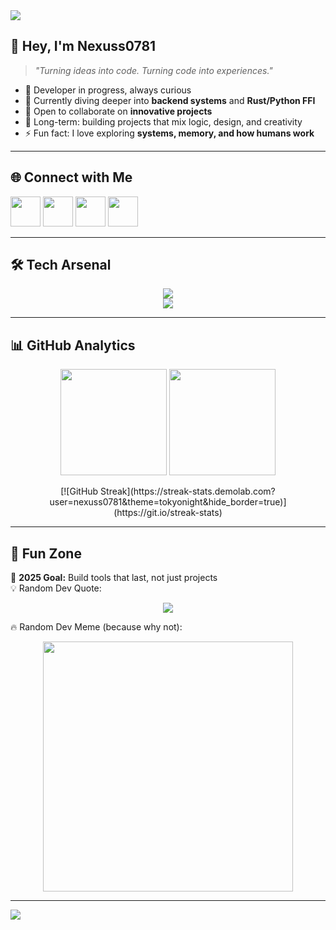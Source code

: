 <!-- Banner -->
<img src="https://capsule-render.vercel.app/api?type=waving&color=0:0f0c29,50:302b63,100:24243e&height=260&section=header&text=Welcome%20to%20My%20World%20🌌&fontSize=42&fontColor=ffffff&animation=fadeIn&fontAlignY=38&desc=I'm%20Nexuss0781%20—%20Builder%2C%20Learner%2C%20Explorer&descSize=20&descAlignY=60"/>

<!-- Intro -->
## 👋 Hey, I'm **Nexuss0781**  
> *"Turning ideas into code. Turning code into experiences."*

- 🚀 Developer in progress, always curious  
- 🌱 Currently diving deeper into **backend systems** and **Rust/Python FFI**  
- 🤝 Open to collaborate on **innovative projects**  
- 🎯 Long-term: building projects that mix logic, design, and creativity  
- ⚡ Fun fact: I love exploring **systems, memory, and how humans work**  

---

## 🌐 Connect with Me  
<p align="left">
  <a href="https://discordapp.com/users/nexuss0781"><img src="https://skillicons.dev/icons?i=discord" width="48"/></a>
  <a href="https://twitter.com/"><img src="https://skillicons.dev/icons?i=twitter" width="48"/></a>
  <a href="https://dev.to/"><img src="https://skillicons.dev/icons?i=devto" width="48"/></a>
  <a href="https://linkedin.com/"><img src="https://skillicons.dev/icons?i=linkedin" width="48"/></a>
</p>

---

## 🛠️ Tech Arsenal  
<p align="center">
  <img src="https://skillicons.dev/icons?i=python,rust,cpp,c,java,ts,js,dart" /><br/>
  <img src="https://skillicons.dev/icons?i=react,nodejs,express,tailwind,electron,mysql,postgres,linux" />
</p>

---

## 📊 GitHub Analytics  
<p align="center">
  <img src="https://github-readme-stats.vercel.app/api?username=nexuss0781&show_icons=true&theme=tokyonight&hide_border=true" height="170"/>
  <img src="https://github-readme-stats.vercel.app/api/top-langs/?username=nexuss0781&layout=compact&theme=tokyonight&hide_border=true" height="170"/>
</p>
<p align="center">
[![GitHub Streak](https://streak-stats.demolab.com?user=nexuss0781&theme=tokyonight&hide_border=true)](https://git.io/streak-stats)
</p>

---

## 🧩 Fun Zone  
🎯 **2025 Goal:** Build tools that last, not just projects  
💡 Random Dev Quote:  
<p align="center">
  <img src="https://quotes-github-readme.vercel.app/api?type=horizontal&theme=tokyonight"/>
</p>  

🔥 Random Dev Meme (because why not):  
<p align="center">
  <img src="https://random-memer.herokuapp.com/" width="400"/>
</p>

---

<img src="https://capsule-render.vercel.app/api?type=waving&color=0:24243e,50:302b63,100:0f0c29&height=180&section=footer"/>
